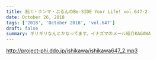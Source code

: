 ```yaml
---
title: 石川・ホンマ・ぶるんのBe-SIDE Your Life! vol.647-2
date: October 26, 2018
tags: ['2018', 'October 2018', 'vol.647']
draft: false
summary: ギリギリなんとかなってます。イナズマのメール紹介KAGAWA
---
```


http://project-phi.ddo.jp/ishikawa/ishikawa647_2.mp3